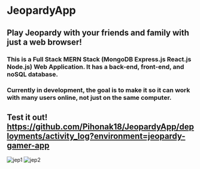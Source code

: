 # JeopardyApp
## Play Jeopardy with your friends and family with just a web browser!
### This is a Full Stack MERN Stack (MongoDB Express.js React.js Node.js) Web Application. It has a back-end, front-end, and noSQL database.
### Currently in development, the goal is to make it so it can work with many users online, not just on the same computer.

## Test it out! https://github.com/Pihonak18/JeopardyApp/deployments/activity_log?environment=jeopardy-gamer-app

![jep1](https://user-images.githubusercontent.com/64751219/96302195-5b061a80-0fc6-11eb-857a-ca25fe97a8e1.PNG)
![jep2](https://user-images.githubusercontent.com/64751219/96302202-5d687480-0fc6-11eb-8f93-3bc2c1c15d01.PNG)

